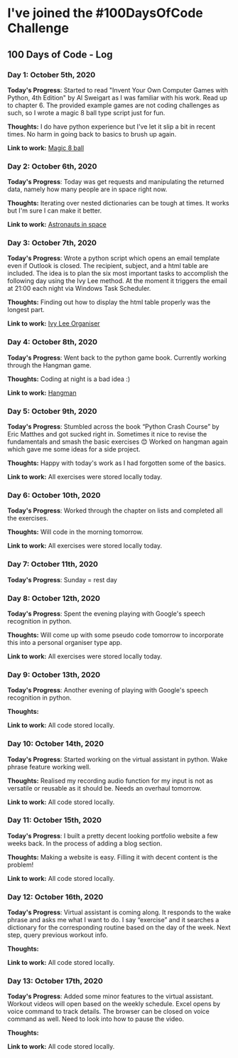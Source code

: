 # I've joined the #100DaysOfCode Challenge

## 100 Days of Code - Log

### Day 1: October 5th, 2020

**Today's Progress**: Started to read "Invent Your Own Computer Games with Python, 4th Edition" by Al Sweigart as I was familiar with his work. Read up to chapter 6. The provided example games are not coding challenges as such, so I wrote a magic 8 ball type script just for fun.

**Thoughts:** I do have python experience but I've let it slip a bit in recent times. No harm in going back to basics to brush up again.

**Link to work:** [Magic 8 ball](https://github.com/AdamKelly/invent_games_with_python/blob/main/magic8ball.py)

### Day 2: October 6th, 2020

**Today's Progress**: Today was get requests and manipulating the returned data, namely how many people are in space right now.

**Thoughts:** Iterating over nested dictionaries can be tough at times. It works but I'm sure I can make it better.

**Link to work:** [Astronauts in space](https://github.com/AdamKelly/misc_python/blob/main/astronauts_in_space.py)

### Day 3: October 7th, 2020

**Today's Progress**: Wrote a python script which opens an email template even if Outlook is closed. The recipient, subject, and a html table are included. The idea is to plan the six most important tasks to accomplish the following day using the Ivy Lee method. At the moment it triggers the email at 21:00 each night via Windows Task Scheduler.

**Thoughts:** Finding out how to display the html table properly was the longest part.

**Link to work:** [Ivy Lee Organiser](https://github.com/AdamKelly/misc_python/blob/main/ivy_lee_organiser.py)

### Day 4: October 8th, 2020

**Today's Progress**: Went back to the python game book. Currently working through the Hangman game.

**Thoughts:** Coding at night is a bad idea :)

**Link to work:** [Hangman](https://github.com/AdamKelly/invent_games_with_python/blob/main/hangman.py)

### Day 5: October 9th, 2020

**Today's Progress**: Stumbled across the book “Python Crash Course” by Eric Matthes and got sucked right in. Sometimes it nice to revise the fundamentals and smash the basic exercises 😊 Worked on hangman again which gave me some ideas for a side project. 

**Thoughts:** Happy with today's work as I had forgotten some of the basics.

**Link to work:** All exercises were stored locally today.

### Day 6: October 10th, 2020

**Today's Progress**: Worked through the chapter on lists and completed all the exercises.

**Thoughts:** Will code in the morning tomorrow.

**Link to work:** All exercises were stored locally today.

### Day 7: October 11th, 2020

**Today's Progress**: Sunday = rest day

### Day 8: October 12th, 2020

**Today's Progress**: Spent the evening playing with Google's speech recognition in python.

**Thoughts:** Will come up with some pseudo code tomorrow to incorporate this into a personal organiser type app.

**Link to work:** All exercises were stored locally today.

### Day 9: October 13th, 2020

**Today's Progress**: Another evening of playing with Google's speech recognition in python.

**Thoughts:**

**Link to work:** All code stored locally.

### Day 10: October 14th, 2020

**Today's Progress**: Started working on the virtual assistant in python. Wake phrase feature working well. 

**Thoughts:** Realised my recording audio function for my input is not as versatile or reusable as it should be. Needs an overhaul tomorrow.

**Link to work:** All code stored locally.

### Day 11: October 15th, 2020

**Today's Progress**: I built a pretty decent looking portfolio website a few weeks back. In the process of adding a blog section.

**Thoughts:** Making a website is easy. Filling it with decent content is the problem!

**Link to work:** All code stored locally.

### Day 12: October 16th, 2020

**Today's Progress**: Virtual assistant is coming along. It responds to the wake phrase and asks me what I want to do. I say “exercise” and it searches a dictionary for the corresponding routine based on the day of the week. Next step, query previous workout info.

**Thoughts:** 

**Link to work:** All code stored locally.

### Day 13: October 17th, 2020

**Today's Progress**: Added some minor features to the virtual assistant. Workout videos will open based on the weekly schedule. Excel opens by voice command to track details. The browser can be closed on voice command as well. Need to look into how to pause the video. 

**Thoughts:** 

**Link to work:** All code stored locally.
